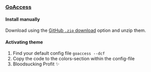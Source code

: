 ### [GoAccess](https://goaccess.io)

#### Install manually

Download using the [GitHub `.zip` download](https://github.com/dracula/foobar/archive/main.zip) option and unzip them.

#### Activating theme

1. Find your default config file ```goaccess --dcf```
2. Copy the code to the colors-section within the config-file 
3. Bloodsucking Profit ✨
